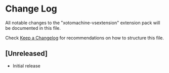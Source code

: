 # Change Log

All notable changes to the "xotomachine-vsextension" extension pack will be documented in this file.

Check [Keep a Changelog](http://keepachangelog.com/) for recommendations on how to structure this file.

## [Unreleased]

- Initial release
